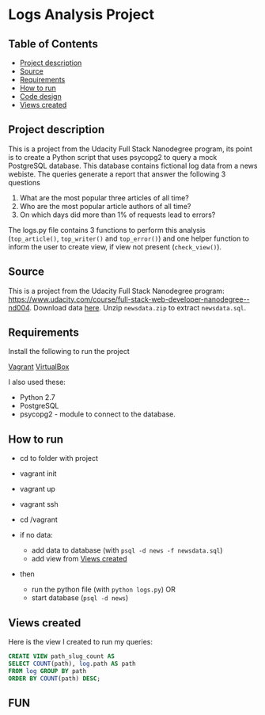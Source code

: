 # Logs Analysis Project

## Table of Contents

* [Project description](#project-description)
* [Source](#source)
* [Requirements](#requirements)
* [How to run](#how-to-run)
* [Code design](#code-design)
* [Views created](#views-created)


## Project description

This is a project from the Udacity Full Stack Nanodegree program, its point is to create a Python script that uses psycopg2 to query a mock PostgreSQL database. This database contains fictional log data from a news webiste. The queries generate a report that answer the following 3 questions

1. What are the most popular three articles of all time?
2. Who are the most popular article authors of all time?
3. On which days did more than 1% of requests lead to errors?


The logs.py file contains 3 functions to perform this analysis (`top_article()`, `top_writer()` and `top_error()`) and one helper function to inform the user to create view, if view not present (`check_view()`).


## Source

This is a project from the Udacity Full Stack Nanodegree program: https://www.udacity.com/course/full-stack-web-developer-nanodegree--nd004. Download data [here](https://d17h27t6h515a5.cloudfront.net/topher/2016/August/57b5f748_newsdata/newsdata.zip). Unzip `newsdata.zip` to extract `newsdata.sql`.


## Requirements

Install the following to run the project

[Vagrant](https://www.vagrantup.com/downloads.html)
[VirtualBox](https://www.virtualbox.org/wiki/Download_Old_Builds_5_1)


I also used these:
- Python 2.7
- PostgreSQL
- psycopg2 - module to connect to the database.


## How to run

- cd to folder with project
- vagrant init
- vagrant up
- vagrant ssh
- cd /vagrant
- if no data:
	- add data to database (with `psql -d news -f newsdata.sql`)
	- add view from [Views created](#views-created)

- then
	- run the python file (with `python logs.py`)
	OR
	- start database (`psql -d news`)


## Views created

Here is the view I created to run my queries:

```sql
CREATE VIEW path_slug_count AS
SELECT COUNT(path), log.path AS path
FROM log GROUP BY path
ORDER BY COUNT(path) DESC;
```

## FUN
